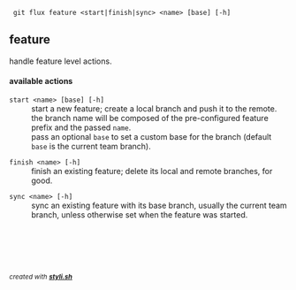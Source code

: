 
     git flux feature <start|finish|sync> <name> [base] [-h]


## feature

handle feature level actions.

#### available actions

<dl>
	<dt><code>start &lt;name&gt; [base] [-h]</code></dt>
	<dd>start a new feature; create a local branch and push it to the remote.<br/>
the branch name will be composed of the pre-configured feature prefix and the passed <code>name</code>.<br/>
pass an optional <code>base</code> to set a custom base for the branch (default <code>base</code> is the current team branch).<br/></dd>
</dl>
<dl>
	<dt><code>finish &lt;name&gt; [-h]</code></dt>
	<dd>finish an existing feature; delete its local and remote branches, for good.<br/></dd>
</dl>
<dl>
	<dt><code>sync &lt;name&gt; [-h]</code></dt>
	<dd>sync an existing feature with its base branch, usually the current team branch, unless otherwise set when the feature was started.<br/></dd>
</dl>



<br/><br/>
---
<sup><i>created with <b><a href="https://github.com/eliranmal/styli.sh">styli.sh</a></b></i></sup>
